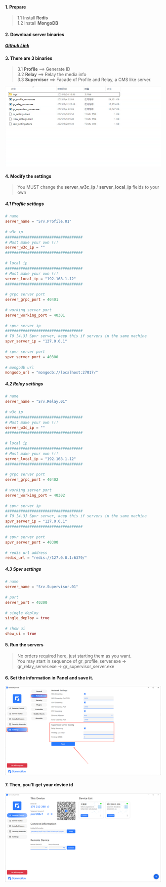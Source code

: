#### 1. Prepare
> 1.1 Install **Redis**  
> 1.2 Install **MongoDB**
> 

#### 2. Download server binaries
##### [Github Link](https://github.com/RGAA-Software/GammaRay/releases)

#### 3. There are 3 binaries
> 3.1 **Profile** ==> Generate ID  
> 3.2 **Relay**  ==>  Relay the media info  
> 3.3 **Supervisor**  ==> Facade of Profile and Relay, a CMS like server.

![](images/servers.png)

#### 4. Modify the settings
> You MUST change the **server_w3c_ip** / **server_local_ip** fields to your own
> 
##### 4.1 Profile settings
```toml
# name
server_name = "Srv.Profile.01"

# w3c ip
###################################
# Must make your own !!!
server_w3c_ip = ""
###################################

# local ip
###################################
# Must make your own !!!
server_local_ip = "192.168.1.12"
###################################

# grpc server port
server_grpc_port = 40401

# working server port
server_working_port = 40301

# spvr server ip
###################################
# TO [4.3] Spvr server, keep this if servers in the same machine
spvr_server_ip = "127.0.0.1"

# spvr server port
spvr_server_port = 40300

# mongodb url
mongodb_url = "mongodb://localhost:27017/"
```

##### 4.2 Relay settings
```toml
# name
server_name = "Srv.Relay.01"

# w3c ip
###################################
# Must make your own !!!
server_w3c_ip = ""
###################################

# local ip
###################################
# Must make your own !!!
server_local_ip = "192.168.1.12"
###################################

# grpc server port
server_grpc_port = 40402

# working server port
server_working_port = 40302

# spvr server ip
###################################
# TO [4.3] Spvr server, keep this if servers in the same machine
spvr_server_ip = "127.0.0.1"
###################################

# spvr server port
spvr_server_port = 40300

# redis url address
redis_url = "redis://127.0.0.1:6379/"
```

##### 4.3 Spvr settings
```toml
# name
server_name = "Srv.Supervisor.01"

# port
server_port = 40300

# single deploy
single_deploy = true

# show ui
show_ui = true
```

#### 5. Run the servers
> No orders required here, just starting them as you want.  
> You may start in sequence of gr_profile_server.exe -> gr_relay_server.exe -> gr_supervisor_server.exe
> 
#### 6. Set the information in Panel and save it.
![](images/server_setting.png)

#### 7. Then, you'll get your device id
![](images/server_main.png)